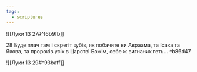 ```yaml
---
tags:
  - scriptures
---
```


![[Луки 13 27#^f6b9fb]]

28 Буде плач там і скрегіт зубів, як побачите ви Авраама, та Ісака та Якова, та пророків усіх в Царстві Божім, себе ж вигнаних геть... ^b86d47

![[Луки 13 29#^93baff]]